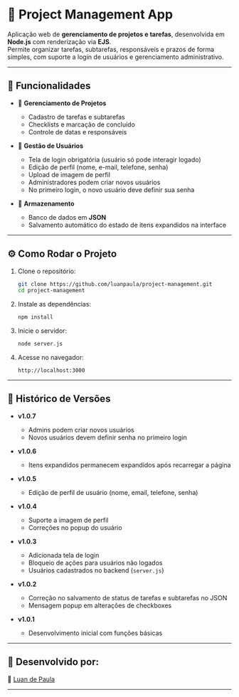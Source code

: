 # 📌 Project Management App

Aplicação web de **gerenciamento de projetos e tarefas**, desenvolvida em **Node.js** com renderização via **EJS**.  
Permite organizar tarefas, subtarefas, responsáveis e prazos de forma simples, com suporte a login de usuários e gerenciamento administrativo.

---

## 🚀 Funcionalidades

- 📂 **Gerenciamento de Projetos**
  - Cadastro de tarefas e subtarefas
  - Checklists e marcação de concluído
  - Controle de datas e responsáveis

- 👥 **Gestão de Usuários**
  - Tela de login obrigatória (usuário só pode interagir logado)
  - Edição de perfil (nome, e-mail, telefone, senha)
  - Upload de imagem de perfil
  - Administradores podem criar novos usuários
  - No primeiro login, o novo usuário deve definir sua senha

- 💾 **Armazenamento**
  - Banco de dados em **JSON**
  - Salvamento automático do estado de itens expandidos na interface

---

## ⚙️ Como Rodar o Projeto

1. Clone o repositório:
   ```bash
   git clone https://github.com/luanpaula/project-management.git
   cd project-management
   ```

2. Instale as dependências:
   ```bash
   npm install
   ```

3. Inicie o servidor:
   ```bash
   node server.js
   ```

4. Acesse no navegador:
   ```
   http://localhost:3000
   ```

---

## 📜 Histórico de Versões

- **v1.0.7**  
  - Admins podem criar novos usuários  
  - Novos usuários devem definir senha no primeiro login

- **v1.0.6**  
  - Itens expandidos permanecem expandidos após recarregar a página

- **v1.0.5**  
  - Edição de perfil de usuário (nome, email, telefone, senha)

- **v1.0.4**  
  - Suporte a imagem de perfil  
  - Correções no popup do usuário

- **v1.0.3**  
  - Adicionada tela de login  
  - Bloqueio de ações para usuários não logados  
  - Usuários cadastrados no backend (`server.js`)

- **v1.0.2**  
  - Correção no salvamento de status de tarefas e subtarefas no JSON  
  - Mensagem popup em alterações de checkboxes

- **v1.0.1**  
  - Desenvolvimento inicial com funções básicas

---

## 📎 Desenvolvido por:

🔗 [Luan de Paula](https://www.linkedin.com/in/luandepaula/)

---
